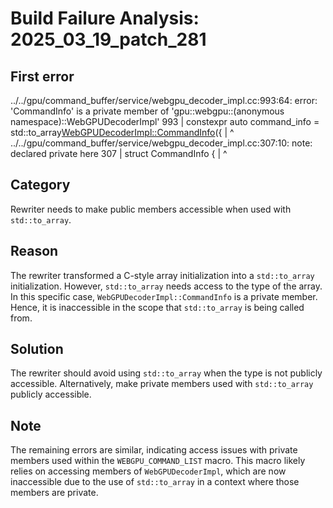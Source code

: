 # Build Failure Analysis: 2025_03_19_patch_281

## First error

../../gpu/command_buffer/service/webgpu_decoder_impl.cc:993:64: error: 'CommandInfo' is a private member of 'gpu::webgpu::(anonymous namespace)::WebGPUDecoderImpl'
  993 | constexpr auto command_info = std::to_array<WebGPUDecoderImpl::CommandInfo>({
      |                                                                ^
../../gpu/command_buffer/service/webgpu_decoder_impl.cc:307:10: note: declared private here
  307 |   struct CommandInfo {
      |          ^

## Category
Rewriter needs to make public members accessible when used with `std::to_array`.

## Reason
The rewriter transformed a C-style array initialization into a `std::to_array` initialization. However, `std::to_array` needs access to the type of the array. In this specific case, `WebGPUDecoderImpl::CommandInfo` is a private member. Hence, it is inaccessible in the scope that `std::to_array` is being called from.

## Solution
The rewriter should avoid using `std::to_array` when the type is not publicly accessible. Alternatively, make private members used with `std::to_array` publicly accessible.

## Note
The remaining errors are similar, indicating access issues with private members used within the `WEBGPU_COMMAND_LIST` macro. This macro likely relies on accessing members of `WebGPUDecoderImpl`, which are now inaccessible due to the use of `std::to_array` in a context where those members are private.